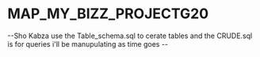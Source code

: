# MAP_MY_BIZZ_PROJECTG20 
--Sho Kabza use the Table_schema.sql to cerate tables and 
the CRUDE.sql is for queries i'll be manupulating as time goes --